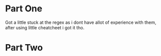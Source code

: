 # Part One

Got a little stuck at the regex as i dont have allot of experience with them, after using little cheatcheet i got it tho.

# Part Two
